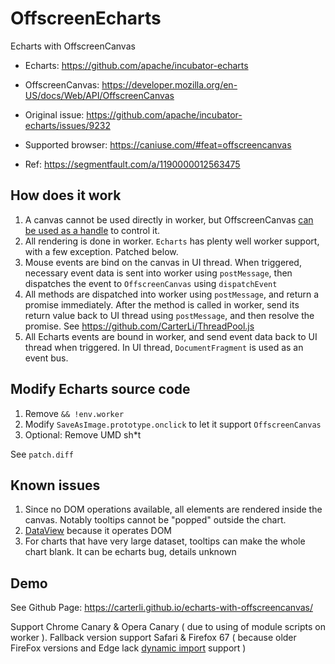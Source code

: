 # OffscreenEcharts

Echarts with OffscreenCanvas

* Echarts: https://github.com/apache/incubator-echarts

* OffscreenCanvas: https://developer.mozilla.org/en-US/docs/Web/API/OffscreenCanvas

* Original issue: https://github.com/apache/incubator-echarts/issues/9232

* Supported browser: https://caniuse.com/#feat=offscreencanvas

* Ref: https://segmentfault.com/a/1190000012563475

## How does it work

1. A canvas cannot be used directly in worker, but OffscreenCanvas [can be used as a handle](https://developer.mozilla.org/en-US/docs/Web/API/OffscreenCanvas#Asynchronous_display_of_frames_produced_by_an_OffscreenCanvas) to control it.
1. All rendering is done in worker. `Echarts` has plenty well worker support, with a few exception. Patched below.
1. Mouse events are bind on the canvas in UI thread. When triggered, necessary event data is sent into worker using `postMessage`, then dispatches the event to `OffscreenCanvas` using `dispatchEvent`
1. All methods are dispatched into worker using `postMessage`, and return a promise immediately. After the method is called in worker, send its return value back to UI thread using `postMessage`, and then resolve the promise. See https://github.com/CarterLi/ThreadPool.js
1. All Echarts events are bound in worker, and send event data back to UI thread when triggered. In UI thread, `DocumentFragment` is used as an event bus.

## Modify Echarts source code

1. Remove `&& !env.worker`
1. Modify `SaveAsImage.prototype.onclick` to let it support `OffscreenCanvas`
1. Optional: Remove UMD sh*t

See `patch.diff`

## Known issues

1. Since no DOM operations available, all elements are rendered inside the canvas. Notably tooltips cannot be "popped" outside the chart.
1. [DataView](https://www.echartsjs.com/option.html#toolbox.feature.dataView) because it operates DOM
1. For charts that have very large dataset, tooltips can make the whole chart blank. It can be echarts bug, details unknown

## Demo

See Github Page: https://carterli.github.io/echarts-with-offscreencanvas/

Support Chrome Canary & Opera Canary ( due to using of module scripts on worker ). Fallback version support Safari & Firefox 67 ( because older FireFox versions and Edge lack [dynamic import](https://developer.mozilla.org/en-US/docs/Web/JavaScript/Reference/Statements/import#Dynamic_Imports) support )
